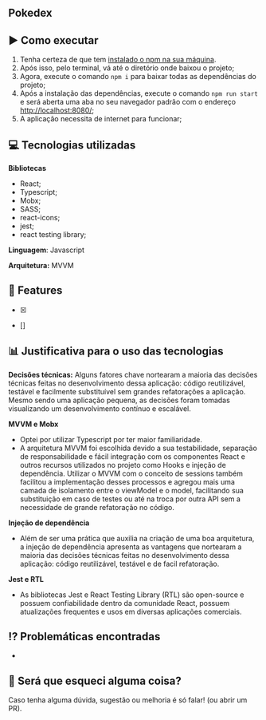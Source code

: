 ## Pokedex

## :arrow_forward: Como executar

1. Tenha certeza de que tem [instalado o npm na sua máquina](https://dicasdejavascript.com.br/instalacao-do-nodejs-e-npm-no-windows-passo-a-passo/#:~:text=Para%20verificar%20se%20o%20node,comando%20conforme%20a%20imagem%20abaixo.).
2. Após isso, pelo terminal, vá até o diretório onde baixou o projeto;
3. Agora, execute o comando `npm i` para baixar todas as dependências do projeto;
4. Após a instalação das dependências, execute o comando `npm run start` e será aberta uma aba no seu navegador padrão com o endereço [http://localhost:8080/](http://localhost:8080/);
5. A aplicação necessita de internet para funcionar;

## :computer: Tecnologias utilizadas

**Bibliotecas**

- React;
- Typescript;
- Mobx;
- SASS;
- react-icons;
- jest;
- react testing library;

**Linguagem**: Javascript

**Arquitetura:** MVVM

## :scroll: Features

- [x]
- []

## :bar_chart: Justificativa para o uso das tecnologias

**Decisões técnicas:**
Alguns fatores chave nortearam a maioria das decisões técnicas feitas no desenvolvimento dessa aplicação: código reutilizável, testável e facilmente substituível sem grandes refatorações a aplicação. Mesmo sendo uma aplicação pequena, as decisões foram tomadas visualizando um desenvolvimento contínuo e escalável.

**MVVM e Mobx**

- Optei por utilizar Typescript por ter maior familiaridade.
- A arquitetura MVVM foi escolhida devido a sua testabilidade, separação de responsabilidade e fácil integração com os componentes React e outros recursos utilizados no projeto como Hooks e injeção de dependência. Utilizar o MVVM com o conceito de sessions também facilitou a implementação desses processos e agregou mais uma camada de isolamento entre o viewModel e o model, facilitando sua substituição em caso de testes ou até na troca por outra API sem a necessidade de grande refatoração no código.

**Injeção de dependência**

- Além de ser uma prática que auxilia na criação de uma boa arquitetura, a injeção de dependência apresenta as vantagens que nortearam a maioria das decisões técnicas feitas no desenvolvimento dessa aplicação: código reutilizável, testável e de facil refatoração.

**Jest e RTL**

- As bibliotecas Jest e React Testing Library (RTL) são open-source e possuem confiabilidade dentro da comunidade React, possuem atualizações frequentes e usos em diversas aplicações comerciais.

## :interrobang: Problemáticas encontradas

-

## :thought_balloon: Será que esqueci alguma coisa?

Caso tenha alguma dúvida, sugestão ou melhoria é só falar! (ou abrir um PR).
